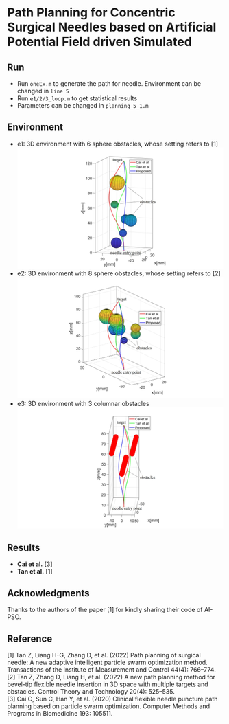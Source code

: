 # Path Planning for Concentric Surgical Needles based on Artificial Potential Field driven Simulated

## Run
- Run `oneEx.m` to generate the path for needle. Environment can be changed in `line 5`
- Run `e1/2/3_loop.m` to get statistical results
- Parameters can be changed in `planning_5_1.m`


## Environment
- e1: 3D environment with 6 sphere obstacles, whose setting refers to [1]
![](Env/e1.jpg)
- e2: 3D environment with 8 sphere obstacles, whose setting refers to [2]
![](Env/e2.jpg)
- e3: 3D environment with 3 columnar obstacles
![](Env/e3.jpg)


## Results
- **Cai et al.** [3]
- **Tan et al.** [1]

## Acknowledgments
Thanks to the authors of the paper [1] for kindly sharing their code of AI-PSO. 

## Reference
[1] Tan Z, Liang H-G, Zhang D, et al. (2022) Path planning of surgical needle: A new adaptive intelligent particle swarm optimization method. Transactions of the Institute of Measurement and Control 44(4): 766–774.  
[2] Tan Z, Zhang D, Liang H, et al. (2022) A new path planning method for bevel-tip flexible needle insertion in 3D space with multiple targets and obstacles. Control Theory and Technology 20(4): 525–535.  
[3] Cai C, Sun C, Han Y, et al. (2020) Clinical flexible needle puncture path planning based on particle swarm optimization. Computer Methods and Programs in Biomedicine 193: 105511.